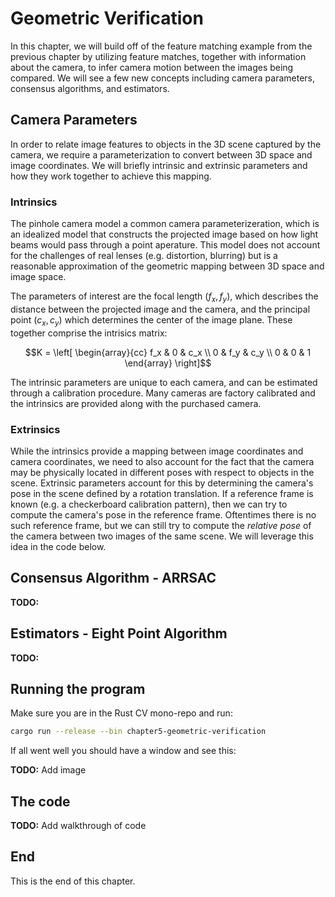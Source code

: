 # Geometric Verification

In this chapter, we will build off of the feature matching example from the previous chapter by utilizing feature matches, together with information about the camera, to infer camera motion between the images being compared. We will see a few new concepts including camera parameters, consensus algorithms, and estimators. 


## Camera Parameters

In order to relate image features to objects in the 3D scene captured by the camera, we require a parameterization to convert between 3D space and image coordinates. We will briefly intrinsic and extrinsic parameters and how they work together to achieve this mapping. 

### Intrinsics
The pinhole camera model a common camera parameterizeration, which is an idealized model that constructs the projected image based on how light beams would pass through a point aperature. This model does not account for the challenges of real lenses (e.g. distortion, blurring) but is a reasonable approximation of the geometric mapping between 3D space and image space.

The parameters of interest are the focal length $(f_x, f_y)$,  which describes the distance between the projected image and the camera, and the principal point $(c_x, c_y)$ which determines the center of the image plane. These together comprise the intrisics matrix:

```math
K = \left[
        \begin{array}{cc}
        f_x &   0 & c_x \\
          0 & f_y & c_y \\
          0 &   0 &   1
        \end{array}
    \right]
```

The intrinsic parameters are unique to each camera, and can be estimated through a calibration procedure. Many cameras are factory calibrated and the intrinsics are provided along with the purchased camera.

### Extrinsics

While the intrinsics provide a mapping between image coordinates and camera coordinates, we need to also account for the fact that the camera may be physically located in different poses with respect to objects in the scene. Extrinsic parameters account for this by determining the camera's pose in the scene defined by a rotation translation. If a reference frame is known (e.g. a checkerboard calibration pattern), then we can try to compute the camera's pose in the reference frame. Oftentimes there is no such reference frame, but we can still try to compute the _relative pose_ of the camera between two images of the same scene. We will leverage this idea in the code below.

## Consensus Algorithm - ARRSAC

**TODO:**


## Estimators - Eight Point Algorithm

**TODO:**






## Running the program

Make sure you are in the Rust CV mono-repo and run:

```bash
cargo run --release --bin chapter5-geometric-verification
```

If all went well you should have a window and see this:

**TODO:** Add image


## The code

**TODO:** Add walkthrough of code


## End

This is the end of this chapter.